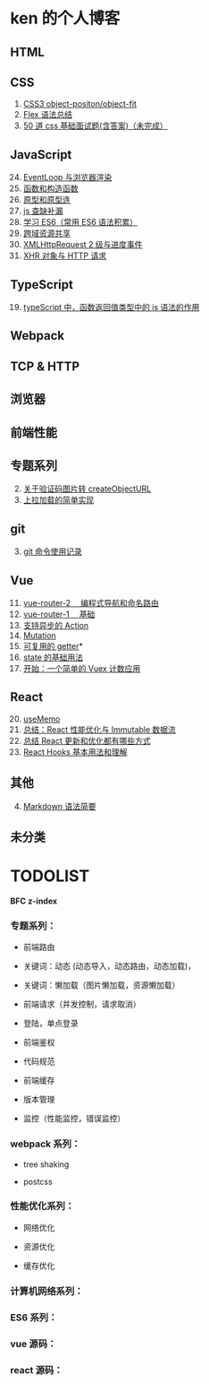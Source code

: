 # ken 的个人博客

## HTML

## CSS

1. [CSS3 object-positon/object-fit](https://github.com/lazyken/blog/issues/15)
2. [Flex 语法总结](https://github.com/lazyken/blog/issues/22)
3. [50 道 css 基础面试题(含答案)（未完成）](https://github.com/lazyken/blog/issues/23)

## JavaScript

24. [EventLoop 与浏览器渲染](https://github.com/lazyken/blog/issues/24)
1. [函数和构造函数](https://github.com/lazyken/blog/issues/25)
1. [原型和原型连](https://github.com/lazyken/blog/issues/26)
1. [js 查缺补漏](https://github.com/lazyken/blog/issues/10)
1. [学习 ES6（常用 ES6 语法积累）](https://github.com/lazyken/blog/issues/9)
1. [跨域资源共享](https://github.com/lazyken/blog/issues/14)
1. [XMLHttpRequest 2 级与进度事件](https://github.com/lazyken/blog/issues/13)
1. [XHR 对象与 HTTP 请求](https://github.com/lazyken/blog/issues/12)

## TypeScript

19. [typeScript 中，函数返回值类型中的 is 语法的作用](https://github.com/lazyken/blog/issues/19)

## Webpack

## TCP & HTTP

## 浏览器

## 前端性能

## 专题系列

2. [关于验证码图片转 createObjectURL](https://github.com/lazyken/blog/issues/18)
3. [上拉加载的简单实现](https://github.com/lazyken/blog/issues/16)

## git

3. [git 命令使用记录](https://github.com/lazyken/blog/issues/17)

## Vue

11. [vue-router-2 　编程式导航和命名路由](https://github.com/lazyken/blog/issues/3)
12. [vue-router-1 　基础](https://github.com/lazyken/blog/issues/2)
13. [支持异步的 Action](https://github.com/lazyken/blog/issues/11)
14. [Mutation](https://github.com/lazyken/blog/issues/8)
15. [可复用的 getter](https://github.com/lazyken/blog/issues/7)\*
16. [state 的基础用法](https://github.com/lazyken/blog/issues/5)
17. [开始：一个简单的 Vuex 计数应用](https://github.com/lazyken/blog/issues/4)

## React

20. [useMemo](https://github.com/lazyken/blog/issues/20)
21. [总结：React 性能优化与 Immutable 数据流](https://github.com/lazyken/blog/issues/21)
22. [总结 React 更新和优化都有哪些方式](https://github.com/lazyken/blog/issues/29)
23. [React Hooks 基本用法和理解](https://github.com/lazyken/blog/issues/30)

## 其他

4. [Markdown 语法简要](https://github.com/lazyken/blog/issues/1)

## 未分类

# TODOLIST

**BFC**
**z-index**

### 专题系列：

- 前端路由

- 关键词：动态 (动态导入，动态路由，动态加载)，

- 关键词：懒加载（图片懒加载，资源懒加载）

- 前端请求（并发控制，请求取消）

- 登陆，单点登录

- 前端鉴权

- 代码规范

- 前端缓存

- 版本管理

- 监控（性能监控，错误监控）

### webpack 系列：

- tree shaking

- postcss

### 性能优化系列：

- 网络优化

- 资源优化

- 缓存优化

### 计算机网络系列：

### ES6 系列：

### vue 源码：

### react 源码：
